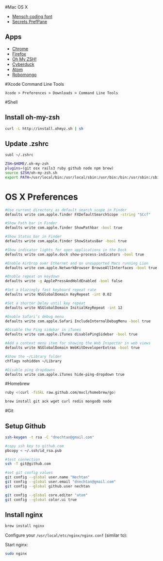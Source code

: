 #Mac OS X

* [Mensch coding font](http://robey.lag.net/2010/06/21/mensch-font.html)
* [Secrets PrefPane](http://secrets.blacktree.com/)

Apps
----
* [Chrome](http://www.chromium.org/getting-involved/dev-channel)
* [Firefox](http://www.mozilla.org/en-US/firefox/beta/)
* [Oh My ZSH!](http://ohmyz.sh/)
* [Cyberduck](http://cyberduck.io/)
* [Atom](https://atom.io/)
* [Robomongo](http://www.robomongo.org/)


#Xcode Command Line Tools

`Xcode > Preferences > Downloads > Command Line Tools`



#Shell

Install oh-my-zsh
---------------
```bash
curl -L http://install.ohmyz.sh | sh
```

Update .zshrc
-------------
```bash
subl ~/.zshrc
```


```bash
ZSH=$HOME/.oh-my-zsh
plugins=(git osx rails3 ruby github node npm brew)
source $ZSH/oh-my-zsh.sh
export PATH=/usr/local/bin:/usr/local/sbin:/usr/bin:/bin:/usr/sbin:/sbin:/usr/local/mysql/bin:/usr/X11/bin
```

# OS X Preferences

```bash
#Use current directory as default search scope in Finder
defaults write com.apple.finder FXDefaultSearchScope -string "SCcf"

#Show Path bar in Finder
defaults write com.apple.finder ShowPathbar -bool true

#Show Status bar in Finder
defaults write com.apple.finder ShowStatusBar -bool true

#Show indicator lights for open applications in the Dock
defaults write com.apple.dock show-process-indicators -bool true

#Enable AirDrop over Ethernet and on unsupported Macs running Lion
defaults write com.apple.NetworkBrowser BrowseAllInterfaces -bool true

#Enable repeat on keydown
defaults write -g ApplePressAndHoldEnabled -bool false

#Set a blazingly fast keyboard repeat rate
defaults write NSGlobalDomain KeyRepeat -int 0.02

#Set a shorter Delay until key repeat
defaults write NSGlobalDomain InitialKeyRepeat -int 12

#Enable Safari’s debug menu
defaults write com.apple.Safari IncludeInternalDebugMenu -bool true

#Disable the Ping sidebar in iTunes
defaults write com.apple.iTunes disablePingSidebar -bool true

#Add a context menu item for showing the Web Inspector in web views
defaults write NSGlobalDomain WebKitDeveloperExtras -bool true

#Show the ~/Library folder
chflags nohidden ~/Library

#Disable ping dropdowns
defaults write com.apple.iTunes hide-ping-dropdown true

```

#Homebrew


```bash
ruby <(curl -fsSkL raw.github.com/mxcl/homebrew/go)
```

```bash
brew install git ack wget curl redis mongodb node

```

#Git

Setup Github
------------
```bash
ssh-keygen -t rsa -C "dnechtan@gmail.com"

#copy ssh key to github.com
pbcopy < ~/.ssh/id_rsa.pub

#test connection
ssh -T git@github.com

#set git config values
git config --global user.name "Nechtan"
git config --global user.email "dnechtan@gmail.com"
git config --global github.user nechtan

git config --global core.editor "atom"
git config --global color.ui true
```

Install nginx
--------------
```bash
brew install nginx
```
Configure your ```/usr/local/etc/nginx/nginx.conf``` (similar to):

Start nginx:
```bash
sudo nginx
```
